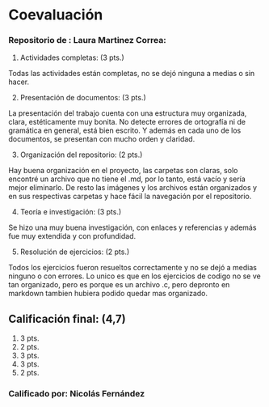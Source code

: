 
# Coevaluación

### Repositorio de : Laura Martinez Correa:

1. Actividades completas: (3 pts.)

Todas las actividades están completas, no se dejó ninguna a medias o sin hacer.

2. Presentación de documentos: (3 pts.)

La presentación del trabajo cuenta con una estructura muy organizada, clara, estéticamente muy bonita. No detecte errores de ortografía ni de gramática en general, está bien escrito. Y además en cada uno de los documentos, se presentan con mucho orden y claridad.

3. Organización del repositorio: (2 pts.)

Hay buena organización en el proyecto, las carpetas son claras, solo encontré un archivo que no tiene el .md, por lo tanto, está vacío y sería mejor eliminarlo. De resto las imágenes y los archivos están organizados y en sus respectivas carpetas y hace fácil la navegación por el repositorio.

4. Teoría e investigación: (3 pts.)

Se hizo una muy buena investigación, con enlaces y referencias y además fue muy extendida y con profundidad.

5. Resolución de ejercicios: (2 pts.)

Todos los ejercicios fueron resueltos correctamente y no se dejó a medias ninguno o con errores. Lo unico es que en los ejercicios de codigo no se ve tan organizado, pero es porque es un archivo .c, pero depronto en markdown tambien hubiera podido quedar mas organizado.


## Calificación final: (4,7)

1. 3 pts.
2. 2 pts.
3. 3 pts.
4. 3 pts.
5. 2 pts.


### Calificado por: Nicolás Fernández